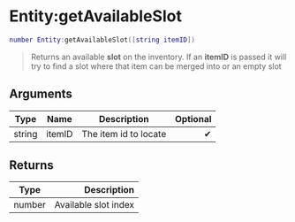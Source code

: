 # Entity:getAvailableSlot

```lua
number Entity:getAvailableSlot([string itemID])
```

> Returns an available **slot** on the inventory. If an **itemID** is passed it will try to find a slot where that item can be merged into or an empty slot

## Arguments

| Type   | Name   | Description           | Optional |
| ------ | ------ | --------------------- | -------: |
| string | itemID | The item id to locate |        ✔ |

## Returns

| Type   |          Description |
| ------ | -------------------: |
| number | Available slot index |
